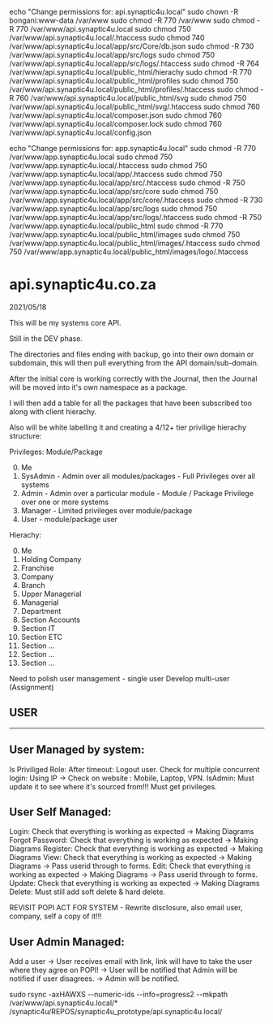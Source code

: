 echo "Change permissions for: api.synaptic4u.local"
sudo chown -R bongani:www-data /var/www 
sudo chmod -R 770 /var/www
sudo chmod -R 770 /var/www/api.synaptic4u.local
sudo chmod 750 /var/www/api.synaptic4u.local/.htaccess
sudo chmod 740 /var/www/api.synaptic4u.local/app/src/Core/db.json
sudo chmod -R 730 /var/www/api.synaptic4u.local/app/src/logs
sudo chmod 750 /var/www/api.synaptic4u.local/app/src/logs/.htaccess
sudo chmod -R 764 /var/www/api.synaptic4u.local/public_html/hierachy
sudo chmod -R 770 /var/www/api.synaptic4u.local/public_html/profiles
sudo chmod 750 /var/www/api.synaptic4u.local/public_html/profiles/.htaccess
sudo chmod -R 760 /var/www/api.synaptic4u.local/public_html/svg
sudo chmod 750 /var/www/api.synaptic4u.local/public_html/svg/.htaccess
sudo chmod 760 /var/www/api.synaptic4u.local/composer.json
sudo chmod 760 /var/www/api.synaptic4u.local/composer.lock
sudo chmod 760 /var/www/api.synaptic4u.local/config.json

echo "Change permissions for: app.synaptic4u.local"
sudo chmod -R 770 /var/www/app.synaptic4u.local
sudo chmod 750 /var/www/app.synaptic4u.local/.htaccess
sudo chmod 750 /var/www/app.synaptic4u.local/app/.htaccess
sudo chmod 750 /var/www/app.synaptic4u.local/app/src/.htaccess
sudo chmod -R 750 /var/www/app.synaptic4u.local/app/src/core
sudo chmod 750 /var/www/app.synaptic4u.local/app/src/core/.htaccess
sudo chmod -R 730 /var/www/app.synaptic4u.local/app/src/logs
sudo chmod 750 /var/www/app.synaptic4u.local/app/src/logs/.htaccess
sudo chmod -R 750 /var/www/app.synaptic4u.local/public_html
sudo chmod -R 770 /var/www/app.synaptic4u.local/public_html/images
sudo chmod 750 /var/www/app.synaptic4u.local/public_html/images/.htaccess
sudo chmod 750 /var/www/app.synaptic4u.local/public_html/images/logo/.htaccess




# api.synaptic4u.co.za

2021/05/18

This will be my systems core API.

Still in the DEV phase.

The directories and files ending with backup, go into their own domain or subdomain, 
this will then pull everything from the API domain/sub-domain.

After the initial core is working correctly with the Journal, then the Journal will be moved into it's own namespace as a package.

I will then add a table for all the packages that have been subscribed too along with client hierachy.

Also will be white labelling it and creating a 4/12+ tier privilige hierachy structure:

Privileges: Module/Package

0. Me
1. SysAdmin - Admin over all modules/packages - Full Privileges over all systems
2. Admin - Admin over a particular module - Module / Package Privilege over one or more systems
3. Manager - Limited privileges over module/package
4. User - module/package user

Hierachy: 

0. Me
1. Holding Company
2. Franchise
3. Company
4. Branch
5. Upper Managerial
6. Managerial
7. Department
8. Section Accounts
9. Section IT
10. Section ETC
11. Section ...
12. Section ...
12. Section ...

Need to polish user management - single user
Develop multi-user (Assignment)

USER
-----------------------
-----------------------
User Managed by system:
-----------------------
Is Priviliged Role:
After timeout: Logout user.
Check for multiple concurrent login:
Using IP -> Check on website : Mobile, Laptop, VPN.
IsAdmin: Must update it to see where it's sourced from!!!
Must get privileges.

User Self Managed:
-----------------------
Login: Check that everything is working as expected -> Making Diagrams
Forgot Password: Check that everything is working as expected -> Making Diagrams
Register: Check that everything is working as expected -> Making Diagrams
View: Check that everything is working as expected -> Making Diagrams -> Pass userid through to forms.
Edit: Check that everything is working as expected -> Making Diagrams -> Pass userid through to forms.
Update: Check that everything is working as expected -> Making Diagrams
Delete: Must still add soft delete & hard delete.

REVISIT POPI ACT FOR SYSTEM - Rewrite disclosure, also email user, company, self a copy of it!!!

User Admin Managed:
-----------------------
Add a user
-> User receives email with link, link will have to take the user where they agree on POPI!
-> User will be notified that Admin will be notified if user disagrees.
-> Admin will be notified.


sudo rsync -axHAWXS --numeric-ids --info=progress2 --mkpath /var/www/api.synaptic4u.local/* /synaptic4u/REPOS/synaptic4u_prototype/api.synaptic4u.local/